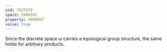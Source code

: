 ```yaml
---
uid: T025978
space: S000101
property: P000087
value: true
---
```


Since the discrete space $\omega$ carries a topological group structure,
the same holds for arbitrary products.
